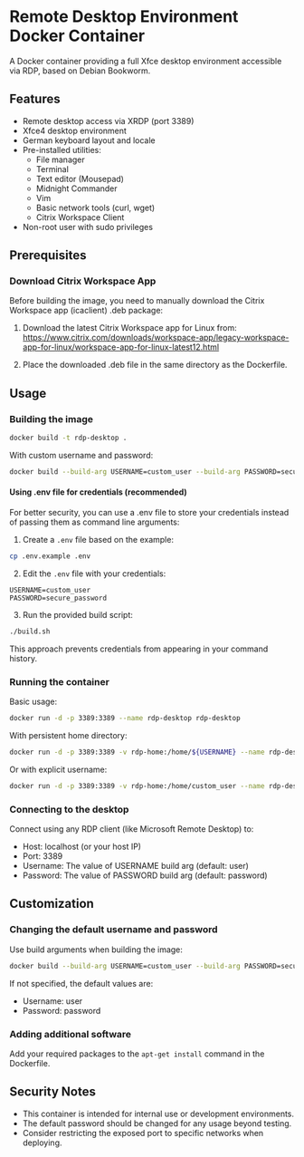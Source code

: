 # Remote Desktop Environment Docker Container

A Docker container providing a full Xfce desktop environment accessible via RDP, based on Debian Bookworm.

## Features

- Remote desktop access via XRDP (port 3389)
- Xfce4 desktop environment
- German keyboard layout and locale
- Pre-installed utilities:
  - File manager
  - Terminal
  - Text editor (Mousepad)
  - Midnight Commander
  - Vim
  - Basic network tools (curl, wget)
  - Citrix Workspace Client
- Non-root user with sudo privileges

## Prerequisites

### Download Citrix Workspace App

Before building the image, you need to manually download the Citrix Workspace app (icaclient) .deb package:

1. Download the latest Citrix Workspace app for Linux from:
   https://www.citrix.com/downloads/workspace-app/legacy-workspace-app-for-linux/workspace-app-for-linux-latest12.html

2. Place the downloaded .deb file in the same directory as the Dockerfile.

## Usage

### Building the image

```bash
docker build -t rdp-desktop .
```

With custom username and password:
```bash
docker build --build-arg USERNAME=custom_user --build-arg PASSWORD=secure_password -t rdp-desktop .
```

#### Using .env file for credentials (recommended)

For better security, you can use a .env file to store your credentials instead of passing them as command line arguments:

1. Create a `.env` file based on the example:
```bash
cp .env.example .env
```

2. Edit the `.env` file with your credentials:
```
USERNAME=custom_user
PASSWORD=secure_password
```

3. Run the provided build script:
```bash
./build.sh
```

This approach prevents credentials from appearing in your command history.

### Running the container

Basic usage:

```bash
docker run -d -p 3389:3389 --name rdp-desktop rdp-desktop
```

With persistent home directory:

```bash
docker run -d -p 3389:3389 -v rdp-home:/home/${USERNAME} --name rdp-desktop rdp-desktop
```

Or with explicit username:

```bash
docker run -d -p 3389:3389 -v rdp-home:/home/custom_user --name rdp-desktop rdp-desktop
```

### Connecting to the desktop

Connect using any RDP client (like Microsoft Remote Desktop) to:
- Host: localhost (or your host IP)
- Port: 3389
- Username: The value of USERNAME build arg (default: user)
- Password: The value of PASSWORD build arg (default: password)

## Customization

### Changing the default username and password

Use build arguments when building the image:
```bash
docker build --build-arg USERNAME=custom_user --build-arg PASSWORD=secure_password -t rdp-desktop .
```

If not specified, the default values are:
- Username: user
- Password: password

### Adding additional software

Add your required packages to the `apt-get install` command in the Dockerfile.

## Security Notes

- This container is intended for internal use or development environments.
- The default password should be changed for any usage beyond testing.
- Consider restricting the exposed port to specific networks when deploying.